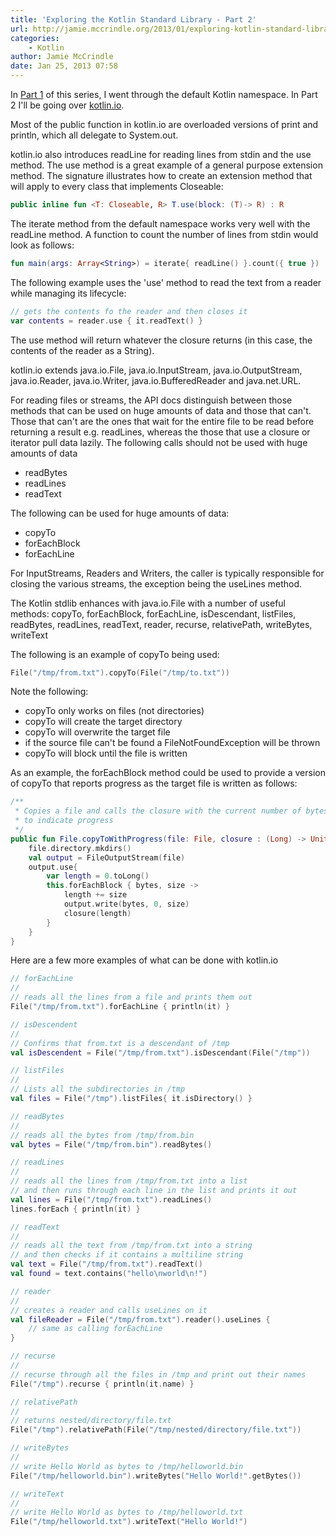 ```yaml
---
title: 'Exploring the Kotlin Standard Library - Part 2'
url: http://jamie.mccrindle.org/2013/01/exploring-kotlin-standard-library-part-2.html
categories:
    - Kotlin
author: Jamie McCrindle
date: Jan 25, 2013 07:58
---
```

In [Part 1](http://jamie.mccrindle.org/2013/01/exploring-kotlin-standard-library-part-1.html) of this series, I went through the default Kotlin namespace. In Part 2 I'll be going over [kotlin.io](http://jetbrains.github.com/kotlin/versions/snapshot/apidocs/kotlin/io/package-summary.html).

Most of the public function in kotlin.io are overloaded versions of print and println, which all delegate to System.out.

kotlin.io also introduces readLine for reading lines from stdin and the use method. The use method is a great example of a general purpose extension method. The signature illustrates how to create an extension method that will apply to every class that implements Closeable:

```kotlin
public inline fun <T: Closeable, R> T.use(block: (T)-> R) : R
```

The iterate method from the default namespace works very well with the readLine method. A function to count the number of lines from stdin would look as follows:

```kotlin
fun main(args: Array<String>) = iterate{ readLine() }.count({ true })
```

The following example uses the 'use' method to read the text from a reader while managing its lifecycle:

```kotlin
// gets the contents fo the reader and then closes it
var contents = reader.use { it.readText() }
```

The use method will return whatever the closure returns (in this case, the contents of the reader as a String).

kotlin.io extends java.io.File, java.io.InputStream, java.io.OutputStream, java.io.Reader, java.io.Writer, java.io.BufferedReader and java.net.URL.

For reading files or streams, the API docs distinguish between those methods that can be used on huge amounts of data and those that can't. Those that can't are the ones that wait for the entire file to be read before returning a result e.g. readLines, whereas the those that use a closure or iterator pull data lazily. The following calls should not be used with huge amounts of data

* readBytes
* readLines
* readText

The following can be used for huge amounts of data:

* copyTo
* forEachBlock
* forEachLine

For InputStreams, Readers and Writers, the caller is typically responsible for closing the various streams, the exception being the useLines method.

The Kotlin stdlib enhances with java.io.File with a number of useful methods: copyTo, forEachBlock, forEachLine, isDescendant, listFiles, readBytes, readLines, readText, reader, recurse, relativePath, writeBytes, writeText

The following is an example of copyTo being used:

```kotlin
File("/tmp/from.txt").copyTo(File("/tmp/to.txt"))
```

Note the following:

* copyTo only works on files (not directories)
* copyTo will create the target directory
* copyTo will overwrite the target file
* if the source file can't be found a FileNotFoundException will be thrown
* copyTo will block until the file is written

As an example, the forEachBlock method could be used to provide a version of copyTo that reports progress as the target file is written as follows:

```kotlin
/**
 * Copies a file and calls the closure with the current number of bytes read as each block is read
 * to indicate progress
 */
public fun File.copyToWithProgress(file: File, closure : (Long) -> Unit) {
    file.directory.mkdirs()
    val output = FileOutputStream(file)
    output.use{
        var length = 0.toLong()
        this.forEachBlock { bytes, size ->
            length += size
            output.write(bytes, 0, size)
            closure(length)
        }
    }
}
```

Here are a few more examples of what can be done with kotlin.io

```kotlin
// forEachLine
//
// reads all the lines from a file and prints them out
File("/tmp/from.txt").forEachLine { println(it) }

// isDescendent
//
// Confirms that from.txt is a descendant of /tmp
val isDescendent = File("/tmp/from.txt").isDescendant(File("/tmp"))

// listFiles
//
// Lists all the subdirectories in /tmp
val files = File("/tmp").listFiles{ it.isDirectory() }

// readBytes
//
// reads all the bytes from /tmp/from.bin
val bytes = File("/tmp/from.bin").readBytes()

// readLines
//
// reads all the lines from /tmp/from.txt into a list
// and then runs through each line in the list and prints it out
val lines = File("/tmp/from.txt").readLines()
lines.forEach { println(it) }

// readText
//
// reads all the text from /tmp/from.txt into a string
// and then checks if it contains a multiline string
val text = File("/tmp/from.txt").readText()
val found = text.contains("hello\nworld\n!")

// reader
//
// creates a reader and calls useLines on it
val fileReader = File("/tmp/from.txt").reader().useLines {
    // same as calling forEachLine
}

// recurse
//
// recurse through all the files in /tmp and print out their names
File("/tmp").recurse { println(it.name) }

// relativePath
//
// returns nested/directory/file.txt
File("/tmp").relativePath(File("/tmp/nested/directory/file.txt"))

// writeBytes
//
// write Hello World as bytes to /tmp/helloworld.bin
File("/tmp/helloworld.bin").writeBytes("Hello World!".getBytes())

// writeText
//
// write Hello World as bytes to /tmp/helloworld.txt
File("/tmp/helloworld.txt").writeText("Hello World!")
```
